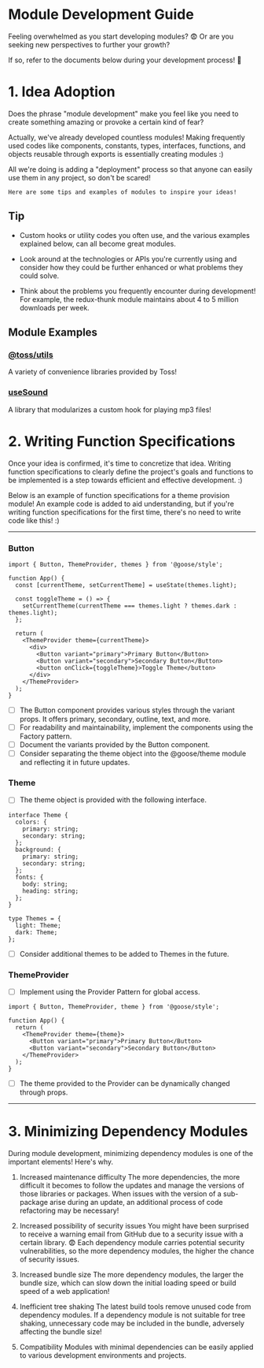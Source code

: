 # Module Development Guide

Feeling overwhelmed as you start developing modules? 😨 Or are you seeking new perspectives to further your growth?

If so, refer to the documents below during your development process! 🥳

# 1. Idea Adoption

Does the phrase "module development" make you feel like you need to create something amazing or provoke a certain kind of fear?

Actually, we've already developed countless modules!
Making frequently used codes like components, constants, types, interfaces, functions, and objects reusable through exports is essentially creating modules :)

All we're doing is adding a "deployment" process so that anyone can easily use them in any project, so don't be scared!

`Here are some tips and examples of modules to inspire your ideas!`

## Tip

- Custom hooks or utility codes you often use, and the various examples explained below, can all become great modules.

- Look around at the technologies or APIs you're currently using and consider how they could be further enhanced or what problems they could solve.

- Think about the problems you frequently encounter during development! For example, the redux-thunk module maintains about 4 to 5 million downloads per week.

## Module Examples

### **[@toss/utils](https://slash.page/ko/libraries/common/utils/src/Numbers_floorAndFormatNumber.i18n)**

A variety of convenience libraries provided by Toss!

### [useSound](https://slash.page/ko/libraries/common/utils/readme.i18n/)

A library that modularizes a custom hook for playing mp3 files!

# 2. Writing Function Specifications

Once your idea is confirmed, it's time to concretize that idea. Writing function specifications to clearly define the project's goals and functions to be implemented is a step towards efficient and effective development. :)

Below is an example of function specifications for a theme provision module! An example code is added to aid understanding, but if you're writing function specifications for the first time, there's no need to write code like this! :)

---

### Button

```tsx
import { Button, ThemeProvider, themes } from '@goose/style';

function App() {
  const [currentTheme, setCurrentTheme] = useState(themes.light);

  const toggleTheme = () => {
    setCurrentTheme(currentTheme === themes.light ? themes.dark : themes.light);
  };

  return (
    <ThemeProvider theme={currentTheme}>
      <div>
        <Button variant="primary">Primary Button</Button>
        <Button variant="secondary">Secondary Button</Button>
        <button onClick={toggleTheme}>Toggle Theme</button>
      </div>
    </ThemeProvider>
  );
}
```

- [ ] The Button component provides various styles through the variant props. It offers primary, secondary, outline, text, and more.
- [ ] For readability and maintainability, implement the components using the Factory pattern.
- [ ] Document the variants provided by the Button component.
- [ ] Consider separating the theme object into the @goose/theme module and reflecting it in future updates.

### Theme

- [ ] The theme object is provided with the following interface.

```tsx
interface Theme {
  colors: {
    primary: string;
    secondary: string;
  };
  background: {
    primary: string;
    secondary: string;
  };
  fonts: {
    body: string;
    heading: string;
  };
}

type Themes = {
  light: Theme;
  dark: Theme;
};
```

- [ ] Consider additional themes to be added to Themes in the future.

### ThemeProvider

- [ ] Implement using the Provider Pattern for global access.

```tsx
import { Button, ThemeProvider, theme } from '@goose/style';

function App() {
  return (
    <ThemeProvider theme={theme}>
      <Button variant="primary">Primary Button</Button>
      <Button variant="secondary">Secondary Button</Button>
    </ThemeProvider>
  );
}
```

- [ ] The theme provided to the Provider can be dynamically changed through props.

---

# 3. Minimizing Dependency Modules

During module development, minimizing dependency modules is one of the important elements! Here's why.

1. Increased maintenance difficulty
   The more dependencies, the more difficult it becomes to follow the updates and manage the versions of those libraries or packages. When issues with the version of a sub-package arise during an update, an additional process of code refactoring may be necessary!

2. Increased possibility of security issues
   You might have been surprised to receive a warning email from GitHub due to a security issue with a certain library. 😨 Each dependency module carries potential security vulnerabilities, so the more dependency modules, the higher the chance of security issues.

3. Increased bundle size
   The more dependency modules, the larger the bundle size, which can slow down the initial loading speed or build speed of a web application!

4. Inefficient tree shaking
   The latest build tools remove unused code from dependency modules. If a dependency module is not suitable for tree shaking, unnecessary code may be included in the bundle, adversely affecting the bundle size!

5. Compatibility
   Modules with minimal dependencies can be easily applied to various development environments and projects.
